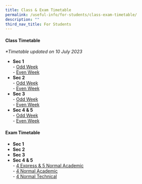 ```yaml
---
title: Class & Exam Timetable
permalink: /useful-info/for-students/class-exam-timetable/
description: ""
third_nav_title: For Students
---
```

<h4><strong>Class Timetable</strong></h4>

_\*Timetable updated on 10 July 2023_  

*   **Sec 1**  
    \-&nbsp;[Odd Week](/files/Timetable/2023/Semester%202/2023%20class%20sem%202%20odd%20wk_sec%201.pdf)<br>
    \-&nbsp;[Even Week](/files/Timetable/2023/Semester%202/2023%20class%20sem%202%20even%20wk_sec%201.pdf)
*   **Sec 2**  
    \-&nbsp;[Odd Week](/files/Timetable/2023/Semester%202/2023%20class%20sem%202%20odd%20wk_sec%202.pdf)  
    \-&nbsp;[Even Week](/files/Timetable/2023/Semester%202/2023%20class%20sem%202%20even%20wk_sec%202.pdf)
*   **Sec 3**  
    \-&nbsp;[Odd Week](/files/Timetable/2023/Semester%202/2023%20class%20sem%202%20odd%20wk_sec%203.pdf)  
    \-&nbsp;[Even Week](/files/Timetable/2023/Semester%202/2023%20class%20sem%202%20even%20wk_sec%203.pdf)
*   **Sec 4 &amp; 5**  
    \-&nbsp;[Odd Week](/files/Timetable/2023/Semester%202/2023%20class%20sem%202%20odd%20wk_sec%204&amp;5.pdf)  
    \-&nbsp;[Even Week](/files/Timetable/2023/Semester%202/2023%20class%20sem%202%20even%20wk_sec%204&amp;5.pdf)

		
<h4><strong>Exam Timetable</strong></h4>

*   **Sec 1**  
*   **Sec 2**  
*   **Sec 3**  
*   **Sec 4 &amp; 5**  
   \-&nbsp;[4 Express &amp; 5 Normal Academic](/files/Documents/Exam/Prelim/2023%20prelims%20timetable%20(4e5n).pdf)  
    \-&nbsp;[4 Normal Academic](/files/Documents/Exam/Prelim/2023%20prelims%20timetable%20(4na).pdf)  
		\-&nbsp;[4 Normal Technical](/files/Documents/Exam/Prelim/2023%20prelims%20timetable%20(4nt).pdf)